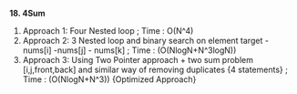 **18. 4Sum**
1. Approach 1: Four Nested loop ; Time : O(N^4)
2. Approach 2: 3 Nested loop and binary search on element target - nums[i] -nums[j] - nums[k] ; Time : (O(NlogN+N^3logN))
3. Approach 3: Using Two Pointer approach + two sum problem [i,j,front,back] and similar way of removing duplicates {4 statements} ; Time : (O(NlogN+N^3)) {Optimized Approach}
​